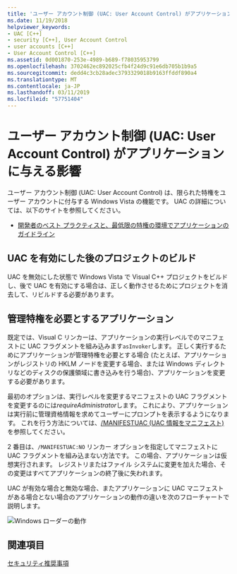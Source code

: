 ```yaml
---
title: 'ユーザー アカウント制御 (UAC: User Account Control) がアプリケーションに与える影響'
ms.date: 11/19/2018
helpviewer_keywords:
- UAC [C++]
- security [C++], User Account Control
- user accounts [C++]
- User Account Control [C++]
ms.assetid: 0d001870-253e-4989-b689-f78035953799
ms.openlocfilehash: 3702462ec892025cfb4f24d9c91e6db705b1b9a5
ms.sourcegitcommit: dedd4c3cb28adec3793329018b9163ffddf890a4
ms.translationtype: MT
ms.contentlocale: ja-JP
ms.lasthandoff: 03/11/2019
ms.locfileid: "57751404"
---
```

# <a name="how-user-account-control-uac-affects-your-application"></a>ユーザー アカウント制御 (UAC: User Account Control) がアプリケーションに与える影響

ユーザー アカウント制御 (UAC: User Account Control) は、限られた特権をユーザー アカウントに付与する Windows Vista の機能です。 UAC の詳細については、以下のサイトを参照してください。

- [開発者のベスト プラクティスと、最低限の特権の環境でアプリケーションのガイドライン](/windows/desktop/uxguide/winenv-uac)

## <a name="building-projects-after-enabling-uac"></a>UAC を有効にした後のプロジェクトのビルド

UAC を無効にした状態で Windows Vista で Visual C++ プロジェクトをビルドし、後で UAC を有効にする場合は、正しく動作させるためにプロジェクトを消去して、リビルドする必要があります。

## <a name="applications-that-require-administrative-privileges"></a>管理特権を必要とするアプリケーション

既定では、Visual C リンカーは、アプリケーションの実行レベルでのマニフェストに UAC フラグメントを組み込みます`asInvoker`します。 正しく実行するためにアプリケーションが管理特権を必要とする場合 (たとえば、アプリケーションがレジストリの HKLM ノードを変更する場合、または Windows ディレクトリなどのディスクの保護領域に書き込みを行う場合)、アプリケーションを変更する必要があります。

最初のオプションは、実行レベルを変更するマニフェストの UAC フラグメントを変更するのには*requireAdministrator*します。 これにより、アプリケーションは実行前に管理資格情報を求めてユーザーにプロンプトを表示するようになります。 これを行う方法については、[/MANIFESTUAC (UAC 情報をマニフェスト)](../build/reference/manifestuac-embeds-uac-information-in-manifest.md)を参照してください。

2 番目は、`/MANIFESTUAC:NO` リンカー オプションを指定してマニフェストに UAC フラグメントを組み込まない方法です。 この場合、アプリケーションは仮想実行されます。 レジストリまたはファイル システムに変更を加えた場合、その変更はすべてアプリケーションの終了後に失われます。

UAC が有効な場合と無効な場合、またアプリケーションに UAC マニフェストがある場合とない場合のアプリケーションの動作の違いを次のフローチャートで説明します。

![Windows ローダーの動作](media/uacflowchart.png "Windows ローダーの動作")

## <a name="see-also"></a>関連項目

[セキュリティ推奨事項](security-best-practices-for-cpp.md)
